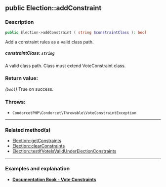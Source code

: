 ## public Election::addConstraint

### Description    

```php
public Election->addConstraint ( string $constraintClass ): bool
```

Add a constraint rules as a valid class path.
    

##### **constraintClass:** *```string```*   
A valid class path. Class must extend VoteConstraint class.    


### Return value:   

*(```bool```)* True on success.



### Throws:   

* ```CondorcetPHP\Condorcet\Throwable\VoteConstraintException```

---------------------------------------

### Related method(s)      

* [Election::getConstraints](../Election%20Class/public%20Election--getConstraints.md)    
* [Election::clearConstraints](../Election%20Class/public%20Election--clearConstraints.md)    
* [Election::testIfVoteIsValidUnderElectionConstraints](../Election%20Class/public%20Election--testIfVoteIsValidUnderElectionConstraints.md)    

---------------------------------------

### Examples and explanation

* **[Documentation Book - Vote Constraints](https://github.com/julien-boudry/Condorcet/wiki/II-%23-C.-Result-%23-5.-Vote-Constraints)**    
